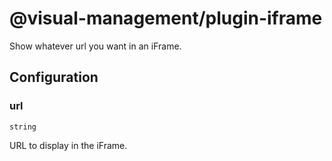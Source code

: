 # @visual-management/plugin-iframe

Show whatever url you want in an iFrame.

## Configuration

### url

`string`

URL to display in the iFrame.
